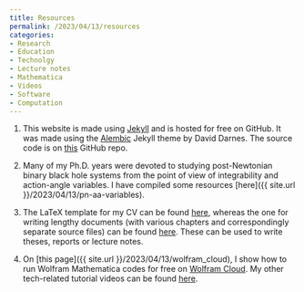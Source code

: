 ```yaml
---
title: Resources
permalink: /2023/04/13/resources
categories:
- Research
- Education
- Technolgy
- Lecture notes
- Mathematica
- Videos
- Software
- Computation
---
```




1. This website is made using [Jekyll](https://jekyllrb.com/)
 and is hosted for free
on GitHub. It was made using the
[Alembic](https://alembic.darn.es/) Jekyll theme by David Darnes.
The source code is on 
[this](https://github.com/sashwattanay/site) GitHub repo.


2. Many of my Ph.D. years were devoted to studying post-Newtonian
binary black hole systems from the point of view of integrability and
action-angle variables. I have compiled some resources 
[here]({{ site.url }}/2023/04/13/pn-aa-variables).


3. The LaTeX template for my CV can be found 
[here](https://github.com/sashwattanay/Curriculum-Vitae), whereas the one
for writing lengthy documents (with various chapters and correspondingly
separate source files) can be found 
[here](https://github.com/sashwattanay/Thesis-Report-LaTeX-Template).
These can be used to write theses, reports or lecture notes.



4. On [this page]({{ site.url }}/2023/04/13/wolfram_cloud), I show how to run 
Wolfram Mathematica codes for free on 
[Wolfram Cloud](https://www.wolframcloud.com/).
My other tech-related tutorial videos can be found
[here](https://www.youtube.com/watch?v=SToy_OXS45U&list=PL-UKo7OfOXE_iWHE6m-Kbm0kmiJdJJlYz&ab_channel=SashwatTanay).


